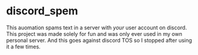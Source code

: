 # discord_spem

This auomation spams text in a server with *your* user account on discord.
This project was made solely for fun and was only ever used in my own personal server.
And this goes against discord TOS so I stopped after using it a few times.
